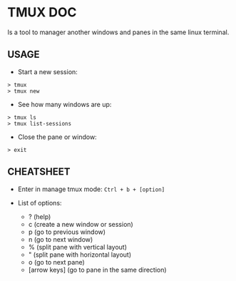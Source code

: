 # **TMUX DOC**

Is a tool to manager another windows and panes in the same linux terminal.

## **USAGE**
- Start a new session:
```
> tmux
> tmux new
```

- See how many windows are up:
```
> tmux ls
> tmux list-sessions
```

- Close the pane or window:
```
> exit
```

## **CHEATSHEET**
- Enter in manage tmux mode:
```Ctrl + b + [option]```

- List of options:
  - ? (help)
  - c (create a new window or session)
  - p (go to previous window)
  - n (go to next window)
  - % (split pane with vertical layout)
  - " (split pane with horizontal layout)
  - o (go to next pane)
  - [arrow keys] (go to pane in the same direction)
